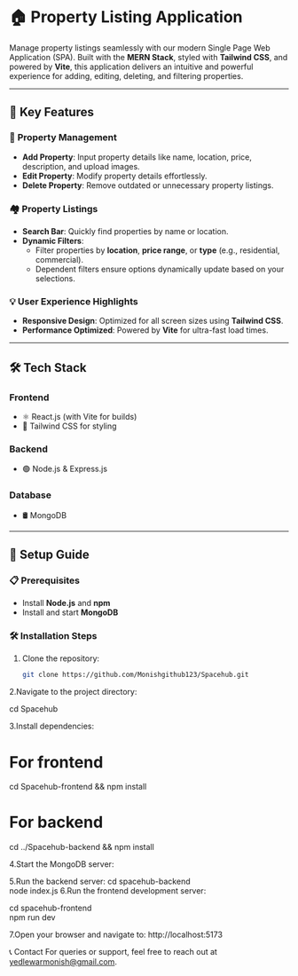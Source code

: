 # 🏠 **Property Listing Application**  

Manage property listings seamlessly with our modern Single Page Web Application (SPA). Built with the **MERN Stack**, styled with **Tailwind CSS**, and powered by **Vite**, this application delivers an intuitive and powerful experience for adding, editing, deleting, and filtering properties.  

---

## 🌟 **Key Features**  

### 🔧 **Property Management**  
- **Add Property**: Input property details like name, location, price, description, and upload images.  
- **Edit Property**: Modify property details effortlessly.  
- **Delete Property**: Remove outdated or unnecessary property listings.  

### 🏘️ **Property Listings**  
- **Search Bar**: Quickly find properties by name or location.  
- **Dynamic Filters**:  
  - Filter properties by **location**, **price range**, or **type** (e.g., residential, commercial).  
  - Dependent filters ensure options dynamically update based on your selections.  

### 💡 **User Experience Highlights**  
- **Responsive Design**: Optimized for all screen sizes using **Tailwind CSS**.  
- **Performance Optimized**: Powered by **Vite** for ultra-fast load times.  

---

## 🛠️ **Tech Stack**  

### **Frontend**  
- ⚛️ React.js (with Vite for builds)  
- 🎨 Tailwind CSS for styling  

### **Backend**  
- 🟢 Node.js & Express.js  

### **Database**  
- 🛢️ MongoDB  

---

## 🚀 **Setup Guide**  

### 📋 **Prerequisites**  
- Install **Node.js** and **npm**  
- Install and start **MongoDB**  

### 🛠️ **Installation Steps**  

1. Clone the repository:  
   ```bash  
   git clone https://github.com/Monishgithub123/Spacehub.git

2.Navigate to the project directory:



cd Spacehub  

3.Install dependencies:
# For frontend  
cd Spacehub-frontend && npm install  
# For backend  
cd ../Spacehub-backend && npm install 

4.Start the MongoDB server:

5.Run the backend server:
cd spacehub-backend  
node index.js
6.Run the frontend development server:

cd spacehub-frontend  
npm run dev  

7.Open your browser and navigate to:
http://localhost:5173 


📞 Contact
For queries or support, feel free to reach out at yedlewarmonish@gmail.com.


